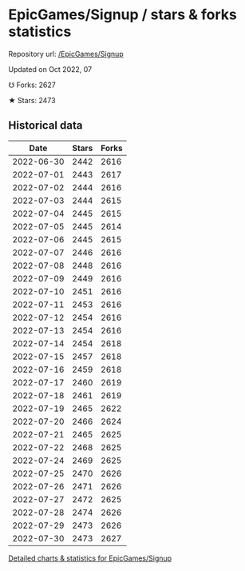 # EpicGames/Signup / stars & forks statistics

Repository url: [/EpicGames/Signup](https://github.com/EpicGames/Signup)

Updated on Oct 2022, 07

☋ Forks: 2627

★ Stars: 2473

## Historical data
| Date | Stars | Forks |
|------|-------|-------|
| 2022-06-30 | 2442 | 2616 | 
| 2022-07-01 | 2443 | 2617 | 
| 2022-07-02 | 2444 | 2616 | 
| 2022-07-03 | 2444 | 2615 | 
| 2022-07-04 | 2445 | 2615 | 
| 2022-07-05 | 2445 | 2614 | 
| 2022-07-06 | 2445 | 2615 | 
| 2022-07-07 | 2446 | 2616 | 
| 2022-07-08 | 2448 | 2616 | 
| 2022-07-09 | 2449 | 2616 | 
| 2022-07-10 | 2451 | 2616 | 
| 2022-07-11 | 2453 | 2616 | 
| 2022-07-12 | 2454 | 2616 | 
| 2022-07-13 | 2454 | 2616 | 
| 2022-07-14 | 2454 | 2618 | 
| 2022-07-15 | 2457 | 2618 | 
| 2022-07-16 | 2459 | 2618 | 
| 2022-07-17 | 2460 | 2619 | 
| 2022-07-18 | 2461 | 2619 | 
| 2022-07-19 | 2465 | 2622 | 
| 2022-07-20 | 2466 | 2624 | 
| 2022-07-21 | 2465 | 2625 | 
| 2022-07-22 | 2468 | 2625 | 
| 2022-07-24 | 2469 | 2625 | 
| 2022-07-25 | 2470 | 2626 | 
| 2022-07-26 | 2471 | 2626 | 
| 2022-07-27 | 2472 | 2625 | 
| 2022-07-28 | 2474 | 2626 | 
| 2022-07-29 | 2473 | 2626 | 
| 2022-07-30 | 2473 | 2627 | 


[Detailed charts & statistics for EpicGames/Signup](https://reviewgithub.com/rep/EpicGames/Signup)
